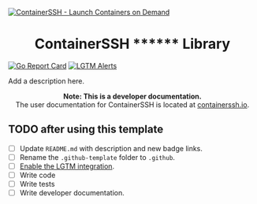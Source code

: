 [![ContainerSSH - Launch Containers on Demand](https://containerssh.github.io/images/logo-for-embedding.svg)](https://containerssh.io/)

<!--suppress HtmlDeprecatedAttribute -->
<h1 align="center">ContainerSSH ****** Library</h1>

[![Go Report Card](https://goreportcard.com/badge/github.com/containerssh/library-template?style=for-the-badge)](https://goreportcard.com/report/github.com/containerssh/library-template)
[![LGTM Alerts](https://img.shields.io/lgtm/alerts/github/ContainerSSH/library-template?style=for-the-badge)](https://lgtm.com/projects/g/ContainerSSH/library-template/)

Add a description here.

<p align="center"><strong>Note: This is a developer documentation.</strong><br />The user documentation for ContainerSSH is located at <a href="https://containerssh.github.io">containerssh.io</a>.</p>

## TODO after using this template 

- [ ] Update `README.md` with description and new badge links.
- [ ] Rename the `.github-template` folder to `.github`.
- [ ] [Enable the LGTM integration](https://lgtm.com/dashboard).
- [ ] Write code
- [ ] Write tests
- [ ] Write developer documentation.
